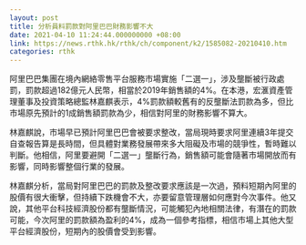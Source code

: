 ```yaml
---
layout: post
title: 分析員料罰款對阿里巴巴財務影響不大
date: 2021-04-10 11:24:44.000000000 +08:00
link: https://news.rthk.hk/rthk/ch/component/k2/1585082-20210410.htm
categories: rthk
---
```


阿里巴巴集團在境內網絡零售平台服務市場實施「二選一」，涉及壟斷被行政處罰，罰款超過182億元人民幣，相當於2019年銷售額的4%。在本港，宏滙資產管理董事及投資策略總監林嘉麒表示，4%罰款額較舊有的反壟斷法罰款為多，但比市場原先預計的1成銷售額罰款為少，相信對阿里的財務影響不算大。

林嘉麒說，市場早已預計阿里巴巴會被要求整改，當局現時要求阿里連續3年提交自查報告算是長時間，但具體對業務發展帶來多大阻礙及市場的競爭性，暫時難以判斷。他相信，阿里要避開「二選一」壟斷行為，銷售額可能會隨著市場開放而有影響，同時影響整個行業的發展。

林嘉麒分析，當局對阿里巴巴的罰款及整改要求應該是一次過，預料短期內阿里的股價有很大衝擊，但持續下跌機會不大，亦要留意管理層如何應對今次事件。他又說，其他平台科技經濟股份都有壟斷情況，可能觸犯內地相關法律，有潛在的罰款可能，今次阿里的罰款額為盈利的4%，成為一個參考指標，相信市場上其他大型平台經濟股份，短期內的股價會受到影響。
